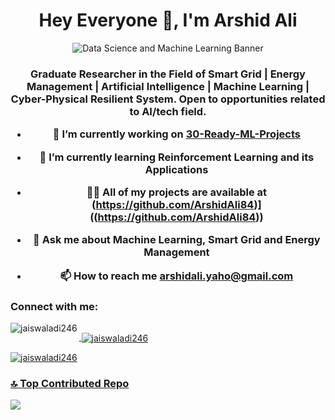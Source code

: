 <h1 align="center">Hey Everyone 👋, I'm Arshid Ali</h1>
<div align="center">
  <img src="https://example.com/your-image-url.png" alt="Data Science and Machine Learning Banner">
</div>

<h3 align="center"> Graduate Researcher in the Field of Smart Grid | Energy Management | Artificial Intelligence | Machine Learning | Cyber-Physical Resilient System. Open to opportunities related to AI/tech field. 

- 🔭 I’m currently working on [30-Ready-ML-Projects]([https://github.com/jaiswaladi246/Python-4-DevOps](https://github.com/ArshidAli84?tab=repositories))

- 🌱 I’m currently learning **Reinforcement Learning and its Applications**

- 👨‍💻 All of my projects are available at (https://github.com/ArshidAli84)]((https://github.com/ArshidAli84))

- 💬 Ask me about **Machine Learning, Smart Grid and Energy Management**

- 📫 How to reach me **arshidali.yaho@gmail.com**


<h3 align="left">Connect with me:</h3>
<p align="left">
<a href="[https://linkedin.com/in/adityajaiswal7](https://www.linkedin.com/in/arshad-ali-716878134/)" target="blank"><img align="center" 

               
<p><img align="left" src="https://github-readme-stats.vercel.app/api/top-langs?username=jaiswaladi246&show_icons=true&locale=en&layout=compact" alt="jaiswaladi246" /></p>

<p>&nbsp;<img align="center" src="https://github-readme-stats.vercel.app/api?username=jaiswaladi246&show_icons=true&locale=en" alt="jaiswaladi246" /></p>

<p><img align="center" src="https://github-readme-streak-stats.herokuapp.com/?user=jaiswaladi246&" alt="jaiswaladi246" /></p>

### 🔝 Top Contributed Repo
![](https://github-contributor-stats.vercel.app/api?username=jaiswaladi246&limit=5&theme=flat&combine_all_yearly_contributions=true)
